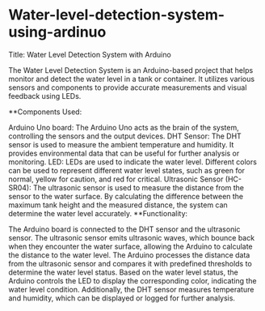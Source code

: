 # Water-level-detection-system-using-ardinuo
Title: Water Level Detection System with Arduino


The Water Level Detection System is an Arduino-based project that helps monitor and detect the water level in a tank or container. It utilizes various sensors and components to provide accurate measurements and visual feedback using LEDs.

**Components Used:

Arduino Uno board: The Arduino Uno acts as the brain of the system, controlling the sensors and the output devices.
DHT Sensor: The DHT sensor is used to measure the ambient temperature and humidity. It provides environmental data that can be useful for further analysis or monitoring.
LED: LEDs are used to indicate the water level. Different colors can be used to represent different water level states, such as green for normal, yellow for caution, and red for critical.
Ultrasonic Sensor (HC-SR04): The ultrasonic sensor is used to measure the distance from the sensor to the water surface. By calculating the difference between the maximum tank height and the measured distance, the system can determine the water level accurately.
**Functionality:

The Arduino board is connected to the DHT sensor and the ultrasonic sensor.
The ultrasonic sensor emits ultrasonic waves, which bounce back when they encounter the water surface, allowing the Arduino to calculate the distance to the water level.
The Arduino processes the distance data from the ultrasonic sensor and compares it with predefined thresholds to determine the water level status.
Based on the water level status, the Arduino controls the LED to display the corresponding color, indicating the water level condition.
Additionally, the DHT sensor measures temperature and humidity, which can be displayed or logged for further analysis.
